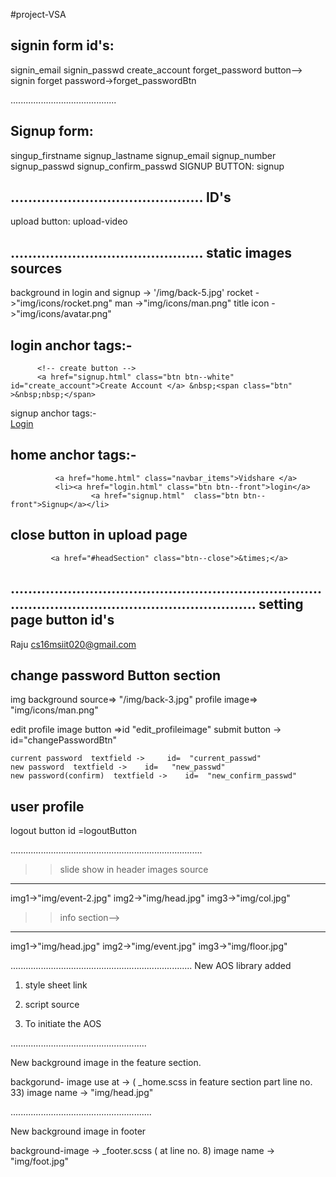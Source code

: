 #project-VSA

signin form id's:
------------------
 signin_email
 signin_passwd
 create_account
 forget_password
 button--> signin
 forget password->forget_passwordBtn

..........................................

 Signup form:
------------------
 singup_firstname
 signup_lastname
 signup_email
 signup_number
 signup_passwd
 signup_confirm_passwd
 SIGNUP BUTTON: signup

............................................
 ID's
------------------
 upload button: upload-video

............................................
 static images sources
------------------
background in login and signup -> '/img/back-5.jpg'
rocket ->"img/icons/rocket.png"
man ->"img/icons/man.png"
title icon ->"img/icons/avatar.png"

login anchor tags:-
------------------
          <!-- create button -->
          <a href="signup.html" class="btn btn--white" id="create_account">Create Account </a> &nbsp;<span class="btn" >&nbsp;nbsp;</span>


signup anchor tags:-      
<a href="login.html" class="btn btn--white"  id="signin">Login</a>
<!-- for now the signup is created using float next update will be done by using grid property -->

home anchor tags:-
------------------
              <a href="home.html" class="navbar_items">Vidshare </a> 
              <li><a href="login.html" class="btn btn--front">login</a>
                      <a href="signup.html"  class="btn btn--front">Signup</a></li>

close button in upload page
-------------------              
             <a href="#headSection" class="btn--close">&times;</a>

...............................................................................................................................
setting page button id's
----------------------
<span class="accountHolderName">Raju</span>
<span class="accountHolderId">cs16msiit020@gmail.com</span>

change password Button section
---------------------------------
img background source=> "/img/back-3.jpg"
   profile image=>  "img/icons/man.png"
   
   edit profile image button =>id "edit_profileimage"
   submit button -> id="changePasswordBtn"

    current password  textfield ->     id=  "current_passwd"
    new password  textfield ->    id=   "new_passwd"
    new password(confirm)  textfield ->    id=  "new_confirm_passwd"



user profile
------------------
logout button id =logoutButton




............................................................................
>>slide show in header images source
------------------
img1->"img/event-2.jpg"
img2->"img/head.jpg"
img3->"img/col.jpg"

>>info section-->
------------------
img1->"img/head.jpg" 
img2->"img/event.jpg"
img3->"img/floor.jpg"


........................................................................
New AOS library added

1) style sheet link
 <link href="https://unpkg.com/aos@2.3.1/dist/aos.css" rel="stylesheet">
 
 
2) script source 
  <script src="https://unpkg.com/aos@2.3.1/dist/aos.js"></script>
  
3) To initiate the AOS
 <script>
    AOS.init();
</script>

......................................................
 
 New background image in the feature section.
 
 backgorund- image use at  ->  ( _home.scss in feature section part line no. 33)
 image name ->  "img/head.jpg"
 
 ........................................................

 New background image in footer

 background-image -> _footer.scss ( at line no. 8)
 image name -> "img/foot.jpg"
 


